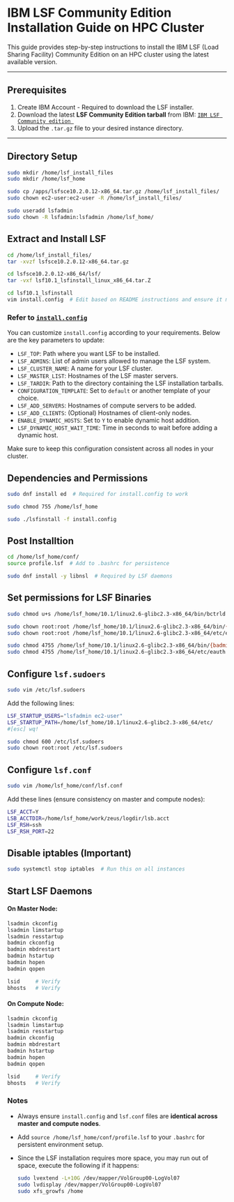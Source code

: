 # IBM LSF Community Edition Installation Guide on HPC Cluster

This guide provides step-by-step instructions to install the IBM LSF (Load Sharing Facility) Community Edition on an HPC cluster using the latest available version.

---

## Prerequisites

1. Create IBM Account - Required to download the LSF installer. 
3. Download the latest **LSF Community Edition tarball** from IBM: [`IBM LSF Community edition `](https://github.com/senpai-123/zeus-cluster/blob/main/LSF/install.config)  
4. Upload the `.tar.gz` file to your desired instance directory.

---

## Directory Setup

```bash
sudo mkdir /home/lsf_install_files
sudo mkdir /home/lsf_home

sudo cp /apps/lsfsce10.2.0.12-x86_64.tar.gz /home/lsf_install_files/
sudo chown ec2-user:ec2-user -R /home/lsf_install_files/

sudo useradd lsfadmin
sudo chown -R lsfadmin:lsfadmin /home/lsf_home/
```

## Extract and Install LSF
 
```bash
cd /home/lsf_install_files/
tar -xvzf lsfsce10.2.0.12-x86_64.tar.gz

cd lsfsce10.2.0.12-x86_64/lsf/
tar -vxf lsf10.1_lsfinstall_linux_x86_64.tar.Z

cd lsf10.1_lsfinstall
vim install.config  # Edit based on README instructions and ensure it matches across master and compute nodes
```

### Refer to [`install.config`](https://github.com/senpai-123/zeus-cluster/blob/main/LSF/install.config)  

You can customize `install.config` according to your requirements. Below are the key parameters to update:

- `LSF_TOP`: Path where you want LSF to be installed.
- `LSF_ADMINS`: List of admin users allowed to manage the LSF system.
- `LSF_CLUSTER_NAME`: A name for your LSF cluster.
- `LSF_MASTER_LIST`: Hostnames of the LSF master servers.
- `LSF_TARDIR`: Path to the directory containing the LSF installation tarballs.
- `CONFIGURATION_TEMPLATE`: Set to `default` or another template of your choice.
- `LSF_ADD_SERVERS`: Hostnames of compute servers to be added.
- `LSF_ADD_CLIENTS`: (Optional) Hostnames of client-only nodes.
- `ENABLE_DYNAMIC_HOSTS`: Set to `Y` to enable dynamic host addition.
- `LSF_DYNAMIC_HOST_WAIT_TIME`: Time in seconds to wait before adding a dynamic host.

Make sure to keep this configuration consistent across all nodes in your cluster.


## Dependencies and Permissions

```bash
sudo dnf install ed  # Required for install.config to work

sudo chmod 755 /home/lsf_home

sudo ./lsfinstall -f install.config
```

## Post Installtion

```bash
cd /home/lsf_home/conf/
source profile.lsf  # Add to .bashrc for persistence

sudo dnf install -y libnsl  # Required by LSF daemons
```

## Set permissions for LSF Binaries

```bash
sudo chmod u+s /home/lsf_home/10.1/linux2.6-glibc2.3-x86_64/bin/bctrld

sudo chown root:root /home/lsf_home/10.1/linux2.6-glibc2.3-x86_64/bin/{badmin,lsadmin}
sudo chown root:root /home/lsf_home/10.1/linux2.6-glibc2.3-x86_64/etc/eauth

sudo chmod 4755 /home/lsf_home/10.1/linux2.6-glibc2.3-x86_64/bin/{badmin,lsadmin}
sudo chmod 4755 /home/lsf_home/10.1/linux2.6-glibc2.3-x86_64/etc/eauth
```

## Configure `lsf.sudoers`

```bash
sudo vim /etc/lsf.sudoers
```
Add the following lines:

```bash
LSF_STARTUP_USERS="lsfadmin ec2-user"
LSF_STARTUP_PATH=/home/lsf_home/10.1/linux2.6-glibc2.3-x86_64/etc/
#[esc] wq!

sudo chmod 600 /etc/lsf.sudoers
sudo chown root:root /etc/lsf.sudoers
```

## Configure `lsf.conf`

```bash
sudo vim /home/lsf_home/conf/lsf.conf
```
Add these lines (ensure consistency on master and compute nodes):

```bash
LSF_ACCT=Y
LSB_ACCTDIR=/home/lsf_home/work/zeus/logdir/lsb.acct
LSF_RSH=ssh
LSF_RSH_PORT=22
```

## Disable iptables (Important)

```bash
sudo systemctl stop iptables  # Run this on all instances
```

## Start LSF Daemons

#### On Master Node:

```bash
lsadmin ckconfig
lsadmin limstartup
lsadmin resstartup
badmin ckconfig
badmin mbdrestart
badmin hstartup
badmin hopen
badmin qopen

lsid     # Verify
bhosts   # Verify
```

#### On Compute Node:

```bash
lsadmin ckconfig
lsadmin limstartup
lsadmin resstartup
badmin ckconfig
badmin mbdrestart
badmin hstartup
badmin hopen
badmin qopen

lsid     # Verify
bhosts   # Verify
```

### Notes

- Always ensure `install.config` and `lsf.conf` files are **identical across master and compute nodes**.
- Add `source /home/lsf_home/conf/profile.lsf` to your `.bashrc` for persistent environment setup.
- Since the LSF installation requires more space, you may run out of space, execute the following if it happens:
  
   ```bash
   sudo lvextend -L+10G /dev/mapper/VolGroup00-LogVol07					
   sudo lvdisplay /dev/mapper/VolGroup00-LogVol07					
   sudo xfs_growfs /home					
